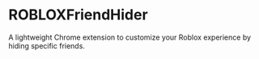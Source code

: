 # ROBLOXFriendHider
A lightweight Chrome extension to customize your Roblox experience by hiding specific friends.

